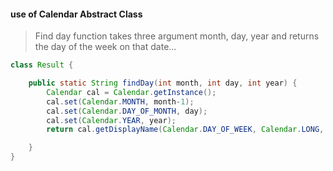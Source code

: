 #### use of Calendar Abstract Class
> Find day function takes three argument month, day, year and returns the day of the week on that date...

```java
class Result {

    public static String findDay(int month, int day, int year) {
        Calendar cal = Calendar.getInstance();
        cal.set(Calendar.MONTH, month-1);
        cal.set(Calendar.DAY_OF_MONTH, day);
        cal.set(Calendar.YEAR, year);
        return cal.getDisplayName(Calendar.DAY_OF_WEEK, Calendar.LONG, Locale.US).toUpperCase();

    }
}
```